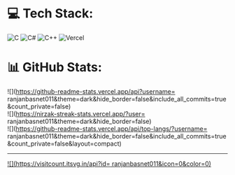 
# 💻 Tech Stack:
![C](https://img.shields.io/badge/c-%2300599C.svg?style=for-the-badge&logo=c&logoColor=white) ![C#](https://img.shields.io/badge/c%23-%23239120.svg?style=for-the-badge&logo=csharp&logoColor=white) ![C++](https://img.shields.io/badge/c++-%2300599C.svg?style=for-the-badge&logo=c%2B%2B&logoColor=white) ![Vercel](https://img.shields.io/badge/vercel-%23000000.svg?style=for-the-badge&logo=vercel&logoColor=white)
# 📊 GitHub Stats:
![](https://github-readme-stats.vercel.app/api?username= ranjanbasnet011&theme=dark&hide_border=false&include_all_commits=true&count_private=false)<br/>
![](https://nirzak-streak-stats.vercel.app/?user= ranjanbasnet011&theme=dark&hide_border=false)<br/>
![](https://github-readme-stats.vercel.app/api/top-langs/?username= ranjanbasnet011&theme=dark&hide_border=false&include_all_commits=true&count_private=false&layout=compact)

---
[![](https://visitcount.itsvg.in/api?id= ranjanbasnet011&icon=0&color=0)](https://visitcount.itsvg.in)

<!-- Proudly created with GPRM ( https://gprm.itsvg.in ) -->
